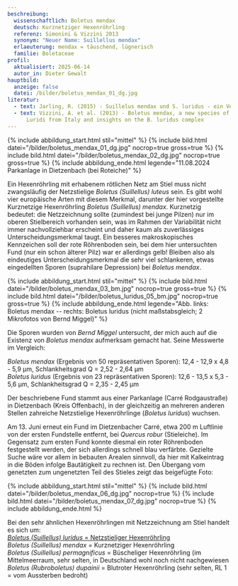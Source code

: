 ```yaml
---
beschreibung:
  wissenschaftlich: Boletus mendax
  deutsch: Kurznetziger Hexenröhrling
  referenz: Simonini & Vizzini 2013
  synonym: "Neuer Name: Suillellus mendax"
  erlaeuterung: mendax = täuschend, lügnerisch
  familie: Boletaceae
profil:
  aktualisiert: 2025-06-14
  autor_in: Dieter Gewalt
hauptbild:
  anzeige: false
  datei: /bilder/boletus_mendax_01_dg.jpg
literatur:
  - text: Jarling, R. (2015) - Suillelus mendax und S. luridus - ein Vergleich
  - text: Vizzini, A. et al. (2013) - Boletus mendax, a new species of Boletus sect.
      Luridi from Italy and insights on the B. luridus complex
---
```

{% include abbildung_start.html stil="mittel" %}
{% include bild.html datei="/bilder/boletus_mendax_01_dg.jpg" nocrop=true gross=true %}
{% include bild.html datei="/bilder/boletus_mendax_02_dg.jpg" nocrop=true gross=true %}
{% include abbildung_ende.html legende="11.08.2024 Parkanlage in Dietzenbach (bei Roteiche)" %}

Ein Hexenröhrling mit erhabenem rötlichen Netz am Stiel muss nicht zwangsläufig der Netzstielige *Boletus (Suillellus) luteus* sein. Es gibt wohl vier europäische Arten mit diesem Merkmal, darunter der hier vorgestellte Kurznetzige Hexenröhrling *Boletus (Suillellus) mendax*. Kurznetzig bedeutet: die Netzzeichnung sollte (zumindest bei junge Pilzen) nur im oberen Stielbereich vorhanden sein, was im Rahmen der Variabilität nicht immer nachvollziehbar erscheint und daher kaum als zuverlässiges Unterscheidungsmerkmal taugt. Ein besseres makroskopisches Kennzeichen soll der rote Röhrenboden sein, bei dem hier untersuchten Fund (nur ein schon älterer Pilz) war er allerdings gelb! Bleiben also als eindeutiges Unterscheidungsmerkmal die sehr viel schlankeren, etwas eingedellten Sporen (suprahilare Depression) bei *Boletus mendax*.

{% include abbildung_start.html stil="mittel" %}
{% include bild.html datei="/bilder/boletus_mendax_03_bm.jpg" nocrop=true gross=true %}
{% include bild.html datei="/bilder/boletus_luridus_05_bm.jpg" nocrop=true gross=true %}
{% include abbildung_ende.html legende="Abb. links: Boletus mendax -- rechts: Boletus luridus (nicht maßstabsgleich; 2 Mikrofotos von Bernd Miggel)" %}

Die Sporen wurden von *Bernd Miggel* untersucht, der mich auch auf die Existenz von *Boletus mendax* aufmerksam gemacht hat. Seine Messwerte im Vergleich:

*Boletus mendax* (Ergebnis von 50 repräsentativen Sporen):  12,4 - 12,9 x 4,8 - 5,9 µm, Schlankheitsgrad Q = 2,52 - 2,64 µm\
*Boletus luridus* (Ergebnis von 23 repräsentativen Sporen): 12,6 - 13,5 x 5,3 - 5,6 µm, Schlankheitsgrad Q = 2,35 - 2,45 µm

Der beschriebene Fund stammt aus einer Parkanlage (Carré Rodgaustraße) in Dietzenbach (Kreis Offenbach), in der gleichzeitig an mehreren anderen Stellen zahreiche Netzstielige Hexenröhrlinge (*Boletus luridus*) wuchsen.

Am 13. Juni erneut ein Fund im Dietzenbacher Carré, etwa 200 m Luftlinie von der ersten Fundstelle entfernt, bei *Quercus robur* (Stieleiche). Im Gegensatz zum ersten Fund konnte diesmal ein roter Röhrenboden festgestellt werden, der sich allerdings schnell blau verfärbte. Gezielte Suche wäre vor allem in bebauten Arealen sinnvoll, da hier mit Kalkeintrag in die Böden infolge Bautätigkeit zu rechnen ist. Den Übergang vom genetzten zum ungenetzten Teil des Stieles zeigt das beigefügte Foto:

{% include abbildung_start.html stil="mittel" %}
{% include bild.html datei="/bilder/boletus_mendax_06_dg.jpg" nocrop=true %}
{% include bild.html datei="/bilder/boletus_mendax_07_dg.jpg" nocrop=true %}
{% include abbildung_ende.html %}

Bei den sehr ähnlichen Hexenröhrlingen mit Netzzeichnung am Stiel handelt es sich um:\
[*Boletus (Suillellus) luridus* = Netzstieliger Hexenröhrling](/pilze/boletus-luridus-netzstieliger-hexenröhrling)\
*Boletus (Suillellus) mendax* = Kurznetziger Hexenröhrling\
*Boletus (Suillellus) permagnificus* = Büscheliger Hexenröhrling (im Mittelmeerraum, sehr selten, in Deutschland wohl noch nicht nachgewiesen\
*Boletus (Rubroboletus) dupainii* = Blutroter Hexenröhrling (sehr selten, RL 1 = vom Aussterben bedroht)